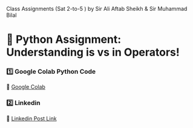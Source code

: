 Class Assignments (Sat 2-to-5 ) by Sir Ali Aftab Sheikh & Sir Muhammad Bilal

# 🎯 Python Assignment: Understanding is vs in Operators!

### 1️⃣ Google Colab Python Code

📌 [Google Colab](https://colab.research.google.com/drive/179gAO7H-9tkJsj2QQUBRVufaRfV6JfoJ?usp=sharing)

### 2️⃣ Linkedin

📌 [Linkedin Post Link](https://www.linkedin.com/posts/zubair-ahmed-06aa13194_isabrinabroperatorabrpython-activity-7305831496290897921-pYOR?utm_source=share&utm_medium=member_desktop&rcm=ACoAAC22XZIBQ0a5Md61VVi5F2CIGwUHTVIsTa0)
